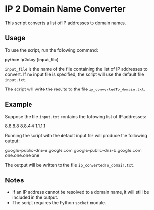 # IP 2 Domain Name Converter

This script converts a list of IP addresses to domain names.

## Usage

To use the script, run the following command:

python ip2d.py [input_file]

`input_file` is the name of the file containing the list of IP addresses to convert. If no input file is specified, the script will use the default file `input.txt`.

The script will write the results to the file `ip_convertedTo_domain.txt`.

## Example

Suppose the file `input.txt` contains the following list of IP addresses:

8.8.8.8
8.8.4.4
1.1.1.1

Running the script with the default input file will produce the following output:

google-public-dns-a.google.com
google-public-dns-b.google.com
one.one.one.one

The output will be written to the file `ip_convertedTo_domain.txt`.

## Notes

- If an IP address cannot be resolved to a domain name, it will still be included in the output.
- The script requires the Python `socket` module.

